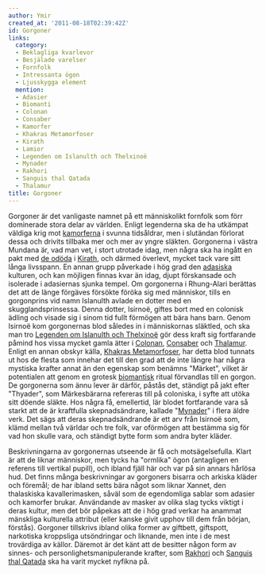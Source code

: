 ```yaml
---
author: Ymir
created_at: '2011-08-18T02:39:42Z'
id: Gorgoner
links:
  category:
  - Beklagliga kvarlevor
  - Besjälade varelser
  - Fornfolk
  - Intressanta ögon
  - Ljusskygga element
  mention:
  - Adasier
  - Biomanti
  - Colonan
  - Consaber
  - Kamorfer
  - Khakras Metamorfoser
  - Kirath
  - Lamior
  - Legenden om Islanulth och Thelxinoë
  - Mynader
  - Rakhori
  - Sanguis thal Qatada
  - Thalamur
title: Gorgoner
---
```


Gorgoner är det vanligaste namnet på ett människolikt fornfolk som förr dominerade stora delar av
världen. Enligt legenderna ska de ha utkämpat väldiga krig mot [kamorferna] i svunna tidsåldrar, men
i slutändan förlorat dessa och drivits tillbaka mer och mer av yngre släkten. Gorgonerna i västra
Mundana är, vad man vet, i stort utrotade idag, men några ska ha ingått en pakt med [de odöda] i
[Kirath], och därmed överlevt, mycket tack vare sitt långa livsspann. En annan grupp påverkade i hög
grad den [adasiska] kulturen, och kan möjligen finnas kvar än idag, djupt förskansade och isolerade
i adasiernas sjunka tempel. Om gorgonerna i Rhung-Alari berättas det att de länge förgäves försökte
föröka sig med människor, tills en gorgonprins vid namn Islanulth avlade en dotter med en
skugglandsprinsessa. Denna dotter, Isirnoë, giftes bort med en colonisk ädling och visade sig i
sinom tid fullt förmögen att bära hans barn. Genom Isirnoë kom gorgonernas blod således in i
människornas släktled, och ska man tro [Legenden om Islanulth och Thelxinoë] gör dess kraft sig
fortfarande påmind hos vissa mycket gamla ätter i [Colonan], [Consaber] och [Thalamur]. Enligt en
annan obskyr källa, [Khakras Metamorfoser], har detta blod tunnats ut hos de flesta som innehar det
till den grad att de inte längre har några mystiska krafter annat än den egenskap som benämns
"Märket", vilket är potentialen att genom en grotesk [biomantisk] ritual förvandlas till en gorgon.
De gorgonerna som ännu lever är därför, påstås det, ständigt på jakt efter "Thyader", som
Märkesbärarna refereras till på coloniska, i syfte att utöka sitt döende släkte. Hos några få,
emellertid, lär blodet fortfarande vara så starkt att de är kraftfulla skepnadsändrare, kallade
"[Mynader]" i flera äldre verk. Det sägs att deras skepnadsändrande är ett arv från Isirnoë som,
klämd mellan två världar och tre folk, var oförmögen att bestämma sig för vad hon skulle vara, och
ständigt bytte form som andra byter kläder.

Beskrivningarna av gorgonernas utseende är få och motsägelsefulla. Klart är att de liknar människor,
men tycks ha "ormlika" ögon (antagligen en referens till vertikal pupill), och ibland fjäll här och
var på sin annars hårlösa hud. Det finns många beskrivningar av gorgoners bisarra och arkiska kläder
och föremål; de har ibland setts bära något som liknar Xannet, den thalaskiska kavallerimasken,
såväl som de egendomliga sablar som adasier och kamorfer brukar. Användande av masker av olika slag
tycks viktigt i deras kultur, men det bör påpekas att de i hög grad verkar ha anammat mänskliga
kulturella attribut (eller kanske givit upphov till dem från början, förstås). Gorgoner tillskrivs
ibland olika former av giftbett, giftspott, narkotiska kroppsliga utsöndringar och liknande, men
inte i de mest trovärdiga av källor. Däremot är det känt att de besitter någon form av sinnes- och
personlighetsmanipulerande krafter, som [Rakhori] och [Sanguis thal Qatada] ska ha varit mycket
nyfikna på.

  [kamorferna]: Kamorfer
  [de odöda]: Lamior
  [Kirath]: Kirath
  [adasiska]: Adasier
  [Legenden om Islanulth och Thelxinoë]: Legenden_om_Islanulth_och_Thelxinoë
  [Colonan]: Colonan
  [Consaber]: Consaber
  [Thalamur]: Thalamur
  [Khakras Metamorfoser]: Khakras_Metamorfoser
  [biomantisk]: Biomanti
  [Mynader]: Mynader
  [Rakhori]: Rakhori
  [Sanguis thal Qatada]: Sanguis_thal_Qatada